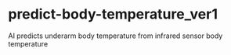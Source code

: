 # predict-body-temperature_ver1
AI predicts underarm body temperature from infrared sensor body temperature
